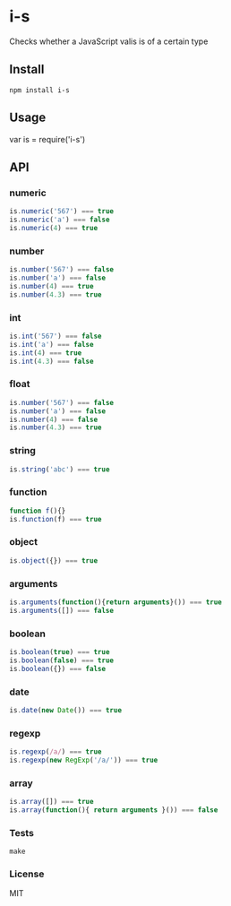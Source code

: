 i-s
===

Checks whether a JavaScript valis is of a certain type


## Install

```npm install i-s```

## Usage

var is = require('i-s')

## API

### numeric

```js
is.numeric('567') === true
is.numeric('a') === false
is.numeric(4) === true
```

### number

```js
is.number('567') === false
is.number('a') === false
is.number(4) === true
is.number(4.3) === true
```

### int

```js
is.int('567') === false
is.int('a') === false
is.int(4) === true
is.int(4.3) === false
```

### float

```js
is.number('567') === false
is.number('a') === false
is.number(4) === false
is.number(4.3) === true
```

### string

```js
is.string('abc') === true
```

### function

```js
function f(){}
is.function(f) === true
```

### object

```js
is.object({}) === true
```

### arguments

```js
is.arguments(function(){return arguments}()) === true
is.arguments([]) === false
```

### boolean

```js
is.boolean(true) === true
is.boolean(false) === true
is.boolean({}) === false
```

### date

```js
is.date(new Date()) === true
```

### regexp

```js
is.regexp(/a/) === true
is.regexp(new RegExp('/a/')) === true
```

### array

```js
is.array([]) === true
is.array(function(){ return arguments }()) === false
```

### Tests

```
make
```

### License

MIT

